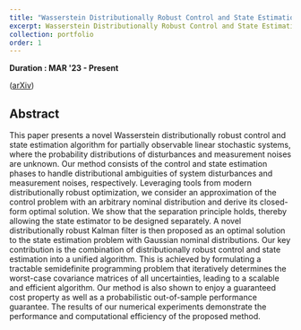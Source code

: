 ```yaml
---
title: "Wasserstein Distributionally Robust Control and State Estimation for Partially Observable Linear Systems"
excerpt: Wasserstein Distributionally Robust Control and State Estimation(WDR-CE) <br/><img src='/images/portfolio_img/WDRCE_qq.jpg' width='500' height='500'> 
collection: portfolio
order: 1
---
```


**Duration : MAR '23 - Present**

([arXiv](https://arxiv.org/abs/2406.01723))

## Abstract

This paper presents a novel Wasserstein distributionally robust control and state estimation algorithm for partially observable linear stochastic systems, where the probability distributions of disturbances and measurement noises are unknown. Our method consists of the control and state estimation phases to handle distributional ambiguities of system disturbances and measurement noises, respectively. Leveraging tools from modern distributionally robust optimization, we consider an approximation of the control problem with an arbitrary nominal distribution and derive its closed-form optimal solution. We show that the separation principle holds, thereby allowing the state estimator to be designed separately. A novel distributionally robust Kalman filter is then proposed as an optimal solution to the state estimation problem with Gaussian nominal distributions. Our key contribution is the combination of distributionally robust control and state estimation into a unified algorithm. This is achieved by formulating a tractable semidefinite programming problem that iteratively determines the worst-case covariance matrices of all uncertainties, leading to a scalable and efficient algorithm. Our method is also shown to enjoy a guaranteed cost property as well as a probabilistic out-of-sample performance guarantee. The results of our numerical experiments demonstrate the performance and computational efficiency of the proposed method.